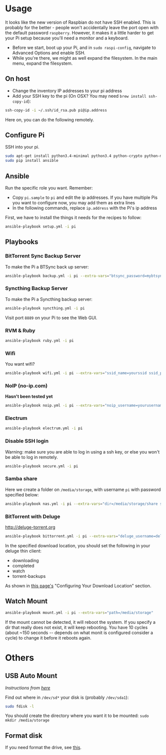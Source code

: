 # Usage

It looks like the new version of Raspbian do not have SSH enabled. This is probably for the better - people won't accidentally leave the port open with the default password `raspberry`. However, it makes it a little harder to get your Pi setup because you'll need a monitor and a keyboard.

- Before we start, boot up your Pi, and in `sudo raspi-config`, navigate to Advanced Options and enable SSH.
- While you're there, we might as well expand the filesystem. In the main menu, expand the filesystem.

## On host

- Change the inventory IP addresses to your pi address
- Add your SSH key to the pi (On OSX? You may need `brew install ssh-copy-id`):

```sh
ssh-copy-id -i ~/.ssh/id_rsa.pub pi@ip.address
```

Here on, you can do the following remotely.

## Configure Pi

SSH into your pi.

```sh
sudo apt-get install python3.4-minimal python3.4 python-crypto python-markupsafe python-jinja2 python-paramiko python-pkg-resources python-setuptools python-pip python-yaml -y
sudo pip install ansible
```

## Ansible

Run the specific role you want. Remember:

- Copy `pi.sample` to `pi` and edit the ip addresses. If you have multiple Pis you want to configure now, you may add them as extra lines
- In the following commands, replace `ip.address` with the Pi's ip address

First, we have to install the things it needs for the recipes to follow:

```sh
ansible-playbook setup.yml -i pi
```

## Playbooks

### BitTorrent Sync Backup Server

To make the Pi a BTSync back up server:

```sh
ansible-playbook backup.yml -i pi --extra-vars="btsync_password=mybtsyncpassword"
```

### Syncthing Backup Server

To make the Pi a Syncthing backup server:

```sh
ansible-playbook syncthing.yml -i pi
```

Visit port `8889` on your Pi to see the Web GUI.

### RVM & Ruby

```sh
ansible-playbook ruby.yml -i pi
```

### Wifi

You want wifi?

```sh
ansible-playbook wifi.yml -i pi --extra-vars="ssid_name=yourssid ssid_password=yourssidpassword"
```

### NoIP (no-ip.com)

**Hasn't been tested yet**

```sh
ansible-playbook noip.yml -i pi --extra-vars="noip_username=yourusername noip_password=yournoippassword"
```

### Electrum

```sh
ansible-playbook electrum.yml -i pi
```

### Disable SSH login

Warning: make sure you are able to log in using a ssh key, or else you won't be able to log in remotely.

```sh
ansible-playbook secure.yml -i pi
```

### Samba share

Here we create a folder on `/media/storage`, with username `pi` with password specified below:

```sh
ansible-playbook nas.yml -i pi --extra-vars="dir=/media/storage/share smbpassword=yoursmbpassword"
```

### BitTorrent with Deluge

http://deluge-torrent.org

```sh
ansible-playbook bittorrent.yml -i pi --extra-vars="deluge_username=delugeusername deluge_password=delugepassword download_location=/media/storage/downloads/bittorrent"
```

In the specified download location, you should set the following in your deluge thin client:

- downloading
- completed
- watch
- torrent-backups

As shown in [this page's](http://www.howtogeek.com/142044/how-to-turn-a-raspberry-pi-into-an-always-on-bittorrent-box/) "Configuring Your Download Location" section.

## Watch Mount

```sh
ansible-playbook mount.yml -i pi --extra-vars="path=/media/storage"
```

If the mount cannot be detected, it will reboot the system. If you specify a dir that really does not exist, it will keep rebooting. You have 10 cycles (about ~150 seconds -- depends on what monit is configured consider a cycle) to change it before it reboots again.

# Others

## USB Auto Mount

_Instructions from [here](http://kwilson.me.uk/blog/force-your-raspberry-pi-to-mount-an-external-usb-drive-every-time-it-starts-up/)_

Find out where in `/dev/sd*` your disk is (probably `/dev/sda1`):

```sh
sudo fdisk -l
```

You should create the directory where you want it to be mounted: `sudo mkdir /media/storage`

## Format disk

If you need format the drive, see [this](http://superuser.com/questions/643765/creating-ext4-partition-from-console).
